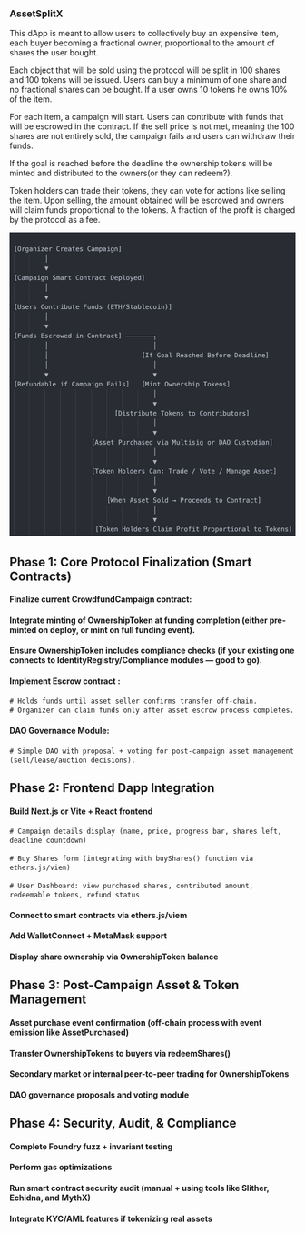 ### AssetSplitX

This dApp is meant to allow users to collectively buy an expensive item, each buyer becoming a fractional owner, proportional to the 
amount of shares the user bought. 

Each object that will be sold using the protocol will be split in 100 shares and 100 tokens will be issued. Users can buy a minimum of one
share and no fractional shares can be bought. If a user owns 10 tokens he owns 10% of the item.

For each item, a campaign will start. Users can contribute with funds that will be escrowed in the contract. If the sell price is not met,
meaning the 100 shares are not entirely sold, the campaign fails and users can withdraw their funds. 

If the goal is reached before the deadline the ownership tokens will be minted and distributed to the owners(or they can redeem?).

Token holders can trade their tokens, they can vote for actions like selling the item. Upon selling, the amount obtained will be escrowed and owners will claim funds proportional to the tokens. A fraction of the profit is charged by the protocol as a fee.


![alt text](image.png)

## Phase 1: Core Protocol Finalization (Smart Contracts)

#### Finalize current CrowdfundCampaign contract:

#### Integrate minting of OwnershipToken at funding completion (either pre-minted on deploy, or mint on full funding event).

#### Ensure OwnershipToken includes compliance checks (if your existing one connects to IdentityRegistry/Compliance modules — good to go).

#### Implement Escrow contract :
    # Holds funds until asset seller confirms transfer off-chain.
    # Organizer can claim funds only after asset escrow process completes.

#### DAO Governance Module:

    # Simple DAO with proposal + voting for post-campaign asset management (sell/lease/auction decisions).

## Phase 2: Frontend Dapp Integration

#### Build Next.js or Vite + React frontend

    # Campaign details display (name, price, progress bar, shares left, deadline countdown)

    # Buy Shares form (integrating with buyShares() function via ethers.js/viem)

    # User Dashboard: view purchased shares, contributed amount, redeemable tokens, refund status

#### Connect to smart contracts via ethers.js/viem

#### Add WalletConnect + MetaMask support

#### Display share ownership via OwnershipToken balance

## Phase 3: Post-Campaign Asset & Token Management

#### Asset purchase event confirmation (off-chain process with event emission like AssetPurchased)

#### Transfer OwnershipTokens to buyers via redeemShares()

#### Secondary market or internal peer-to-peer trading for OwnershipTokens

#### DAO governance proposals and voting module

## Phase 4: Security, Audit, & Compliance

#### Complete Foundry fuzz + invariant testing
#### Perform gas optimizations
#### Run smart contract security audit (manual + using tools like Slither, Echidna, and MythX)
#### Integrate KYC/AML features if tokenizing real assets

